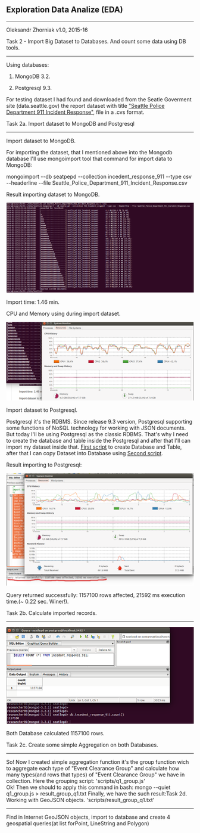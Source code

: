 Exploration Data Analize (EDA)
--------------------------------------------------------------------------------
- - - - - - - - - - - - - - - - - - - - - - - - - - - - - - -  - - - - - - - - -
Oleksandr Zhorniak
v1.0, 2015-16

Task 2 - Import Big Dataset to Databases. And count some data using DB tools.
- - - - - - - - - - - - - - - - - - - - - - - - - - - - - - -  - - - - - - - - -
Using databases:

1. MongoDB 3.2.

2. Postgresql 9.3.

For testing dataset I had found and downloaded from the Seatle Goverment site (data.seattle.gov)
 the report dataset with title ["Seattle Police Department 911 Incident Response"](https://data.seattle.gov/Public-Safety/Seattle-Police-Department-911-Incident-Response/3k2p-39jp), file in a .cvs format.

Task 2a. Import dataset to MongoDB and Postgresql
- - - - - - - - - - - - - - - - - - - - - - - - - - - - - - -  - - - - - - - - -

  Import dataset to MongoDB.

  For importing the dataset, that I mentioned above into the Mongodb database I'll use
  mongoimport tool that command for import data to MongoDB:

  mongoimport --db seatpepd --collection incedent_response_911 --type csv --headerline --file Seattle_Police_Department_911_Incident_Response.csv

  Result importing dataset to MongoDB.

![Importing dataset to MongoDB.](images/import-to-mongo.png)

  Import time: 1.46 min.

CPU and Memory using during import dataset.

![CPU and Memory using during import dataset.](images/import-to-mongo-cpu-use.png)



 Import dataset to Postgresql.

Postgresql it's the RDBMS. Since release 9.3 version, Postgresql supporting some functions of NoSQL technology for working with JSON documents. But today I'll be using Postgresql as the classic RDBMS. That's why I need to create the database and table inside the Postgresql and after that I'll can import my dataset inside that.  [First script](scripts/create_table_incedent_esponce_911.sql)  to create Database and Table, after that I can copy Dataset into Database using  [Second script](scripts/copy_incedent_esponce_911.sql).

  Result importing to Postgresql:

![Importing dataset to MongoDB.](images/import-to-postgresql.png)

  Query returned successfully: 1157100 rows affected, 21592 ms execution time.(~ 0.22 sec. Winer!).

Task 2b. Calculate imported records.
  - - - - - - - - - - - - - - - - - - - - - - - - - - - - - - -  - - - - - - - -
![Calculate imported rows](images/count_rows_mongo_postgre.png)

Both Database calculated 1157100 rows.

Task 2c. Create some simple Aggregation on both Databases.
- - - - - - - - - - - - - - - - - - - - - - - - - - - - - - -  - - - - - - - -
So! Now I created simple aggregation function it's the group function wich to aggregate each type of "Event Clearance Group" and calculate how many types(and rows that types) of "Event Clearance Group" we have in collection.
Here the grouping script:
'scripts/q1_group.js'  
Ok! Then we should to apply this command in bash:
mongo --quiet q1_group.js > result_group_q1.txt
Finally, we have the such result:Task 2d. Working with GeoJSON objects.
'scripts/result_group_q1.txt'   

- - - - - - - - - - - - - - - - - - - - - - - - - - - - - - -  - - - - - - - -

Find in Internet GeoJSON objects, import to database and create 4 geospatial queries(at list forPoint, LineString and Polygon)
